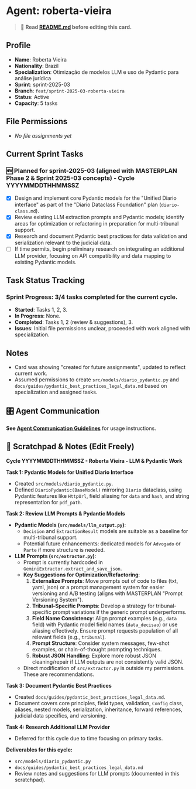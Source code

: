 # Agent: roberta-vieira
> 📝️ **Read [README.md](./README.md) before editing this card.**

## Profile
- **Name**: Roberta Vieira
- **Nationality**: Brazil
- **Specialization**: Otimização de modelos LLM e uso de Pydantic para análise jurídica
- **Sprint**: sprint-2025-03
- **Branch**: `feat/sprint-2025-03-roberta-vieira`
- **Status**: Active
- **Capacity**: 5 tasks

## File Permissions
- _No file assignments yet_

## Current Sprint Tasks

### 🆕 Planned for sprint-2025-03 (aligned with MASTERPLAN Phase 2 & Sprint 2025-03 concepts) - Cycle YYYYMMDDTHHMMSSZ
- [x] Design and implement core Pydantic models for the "Unified Diario interface" as part of the "Diario Dataclass Foundation" plan (`diario-class.md`).
- [x] Review existing LLM extraction prompts and Pydantic models; identify areas for optimization or refactoring in preparation for multi-tribunal support.
- [x] Research and document Pydantic best practices for data validation and serialization relevant to the judicial data.
- [ ] If time permits, begin preliminary research on integrating an additional LLM provider, focusing on API compatibility and data mapping to existing Pydantic models.

## Task Status Tracking
### Sprint Progress: 3/4 tasks completed for the current cycle.

- **Started**: Tasks 1, 2, 3.
- **In Progress**: None.
- **Completed**: Tasks 1, 2 (review & suggestions), 3.
- **Issues**: Initial file permissions unclear, proceeded with work aligned with specialization.

## Notes
- Card was showing "created for future assignments", updated to reflect current work.
- Assumed permissions to create `src/models/diario_pydantic.py` and `docs/guides/pydantic_best_practices_legal_data.md` based on specialization and assigned tasks.

## 🎛️ Agent Communication
**See [Agent Communication Guidelines](./README.md#agent-communication-guidelines)** for usage instructions.

## 📝 Scratchpad & Notes (Edit Freely)

**Cycle YYYYMMDDTHHMMSSZ - Roberta Vieira - LLM & Pydantic Work**

**Task 1: Pydantic Models for Unified Diario Interface**
- Created `src/models/diario_pydantic.py`.
- Defined `DiarioPydantic(BaseModel)` mirroring `Diario` dataclass, using Pydantic features like `HttpUrl`, field aliasing for `data` and `hash`, and string representation for `pdf_path`.

**Task 2: Review LLM Prompts & Pydantic Models**
- **Pydantic Models (`src/models/llm_output.py`)**:
    - `Decision` and `ExtractionResult` models are suitable as a baseline for multi-tribunal support.
    - Potential future enhancements: dedicated models for `Advogado` or `Parte` if more structure is needed.
- **LLM Prompts (`src/extractor.py`)**:
    - Prompt is currently hardcoded in `GeminiExtractor.extract_and_save_json`.
    - **Key Suggestions for Optimization/Refactoring**:
        1.  **Externalize Prompts**: Move prompts out of code to files (txt, yaml, json) or a prompt management system for easier versioning and A/B testing (aligns with MASTERPLAN "Prompt Versioning System").
        2.  **Tribunal-Specific Prompts**: Develop a strategy for tribunal-specific prompt variations if the generic prompt underperforms.
        3.  **Field Name Consistency**: Align prompt examples (e.g., `data` field) with Pydantic model field names (`data_decisao`) or use aliasing effectively. Ensure prompt requests population of all relevant fields (e.g., `tribunal`).
        4.  **Prompt Structure**: Consider system messages, few-shot examples, or chain-of-thought prompting techniques.
        5.  **Robust JSON Handling**: Explore more robust JSON cleaning/repair if LLM outputs are not consistently valid JSON.
    - Direct modification of `src/extractor.py` is outside my permissions. These are recommendations.

**Task 3: Document Pydantic Best Practices**
- Created `docs/guides/pydantic_best_practices_legal_data.md`.
- Document covers core principles, field types, validation, `Config` class, aliases, nested models, serialization, inheritance, forward references, judicial data specifics, and versioning.

**Task 4: Research Additional LLM Provider**
- Deferred for this cycle due to time focusing on primary tasks.

**Deliverables for this cycle:**
- `src/models/diario_pydantic.py`
- `docs/guides/pydantic_best_practices_legal_data.md`
- Review notes and suggestions for LLM prompts (documented in this scratchpad).
